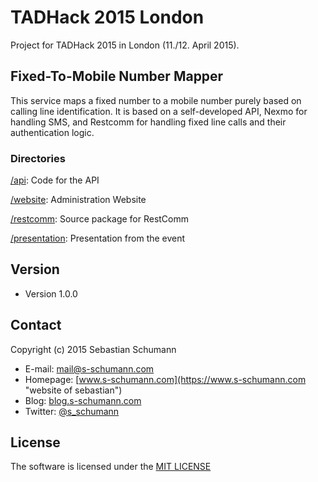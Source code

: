 # TADHack 2015 London

Project for TADHack 2015 in London (11./12. April 2015).

## Fixed-To-Mobile Number Mapper

This service maps a fixed number to a mobile number purely based on calling line identification. It is based on a self-developed API, Nexmo for handling SMS, and Restcomm for handling fixed line calls and their authentication logic.

### Directories

[/api](/api): Code for the API

[/website](/website): Administration Website

[/restcomm](/restcomm): Source package for RestComm

[/presentation](/presentation): Presentation from the event

## Version

* Version 1.0.0

## Contact

Copyright (c) 2015 Sebastian Schumann

* E-mail: [mail@s-schumann.com](mailto:mail@s-schumann.com "mail to sebastian")
* Homepage: [www.s-schumann.com](https://www.s-schumann.com "website of sebastian")
* Blog: [blog.s-schumann.com](https://blog.s-schumann.com "blog of sebastian")
* Twitter: [@s_schumann](https://twitter.com/s_schumann "s_schumann on twitter")

## License

The software is licensed under the [MIT LICENSE](LICENSE.md)
